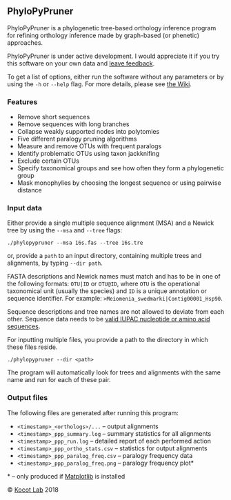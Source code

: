 PhyloPyPruner
-------------

PhyloPyPruner is a phylogenetic tree-based orthology inference program for
refining orthology inference made by graph-based (or phenetic) approaches.

PhyloPyPruner is under active development. I would appreciate it if you try
this software on your own data and [leave
feedback](mailto:felix.thalen.1430@student.lu.se).

To get a list of options, either run the software without any parameters or by
using the `-h` or `--help` flag. For more details, please see [the
Wiki](https://gitlab.com/fethalen/phylopypruner/wikis).

### Features

* Remove short sequences
* Remove sequences with long branches
* Collapse weakly supported nodes into polytomies
* Five different paralogy pruning algorithms
* Measure and remove OTUs with frequent paralogs
* Identify problematic OTUs using taxon jackknifing
* Exclude certain OTUs
* Specify taxonomical groups and see how often they form a phylogenetic group
* Mask monophylies by choosing the longest sequence or using pairwise distance

### Input data

Either provide a single multiple sequence alignment (MSA) and a Newick tree by
using the `--msa` and `--tree` flags:

```
./phylopypruner --msa 16s.fas --tree 16s.tre
```

or, provide a `path` to an input directory, containing multiple trees and
alignments, by typing `--dir path`.

FASTA descriptions and Newick names must match and has to be in one of the
following formats: `OTU|ID` or `OTU@ID`, where `OTU` is the operational
taxonomical unit (usually the species) and `ID` is a unique annotation or
sequence identifier. For example: `>Meiomenia_swedmarki|Contig00001_Hsp90`.

Sequence descriptions and tree names are not allowed to deviate from each
other. Sequence data needs to be [valid IUPAC nucleotide or amino acid
sequences](https://www.bioinformatics.org/sms/iupac.html).

For inputting multiple files, you provide a path to the directory in which
these files reside.

```
./phylopypruner --dir <path>
```

The program will automatically look for trees and alignments with the same name
and run for each of these pair.

### Output files

The following files are generated after running this program:

* `<timestamp>_<orthologs>/...` – output alignments
* `<timestamp>_ppp_summary.log` – summary statistics for all alignments
* `<timestamp>_ppp_run.log` – detailed report of each performed action
* `<timestamp>_ppp_ortho_stats.csv` – statistics for output alignments
* `<timestamp>_ppp_paralog_freq.csv` – paralogy frequency data
* `<timestamp>_ppp_paralog_freq.png` – paralogy frequency plot\*

\* – only produced if [Matplotlib](https://matplotlib.org/) is installed

© [Kocot Lab](https://www.kocotlab.com/) 2018
